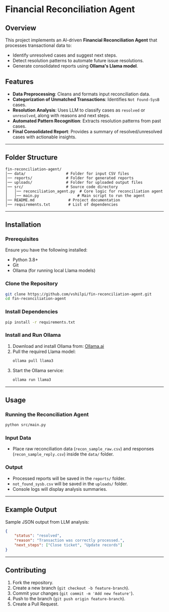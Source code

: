 # Financial Reconciliation Agent

## Overview
This project implements an AI-driven **Financial Reconciliation Agent** that processes transactional data to:
- Identify unresolved cases and suggest next steps.
- Detect resolution patterns to automate future issue resolutions.
- Generate consolidated reports using **Ollama's Llama model**.

## Features
- **Data Preprocessing**: Cleans and formats input reconciliation data.
- **Categorization of Unmatched Transactions**: Identifies `Not Found-SysB` cases.
- **Resolution Analysis**: Uses LLM to classify cases as `resolved` or `unresolved`, along with reasons and next steps.
- **Automated Pattern Recognition**: Extracts resolution patterns from past cases.
- **Final Consolidated Report**: Provides a summary of resolved/unresolved cases with actionable insights.

---
## Folder Structure
```
fin-reconciliation-agent/
│── data/                  # Folder for input CSV files
│── reports/               # Folder for generated reports
│── uploads/               # Folder for uploaded output files
│── src/                   # Source code directory
│   │── reconciliation_agent.py  # Core logic for reconciliation agent
│   │── main.py                 # Main script to run the agent
│── README.md               # Project documentation
│── requirements.txt        # List of dependencies
```

---
## Installation
### Prerequisites
Ensure you have the following installed:
- Python 3.8+
- Git
- Ollama (for running local Llama models)

### Clone the Repository
```sh
git clone https://github.com/vshilpi/fin-reconciliation-agent.git
cd fin-reconciliation-agent
```

### Install Dependencies
```sh
pip install -r requirements.txt
```

### Install and Run Ollama
1. Download and install Ollama from: [Ollama.ai](https://ollama.ai)
2. Pull the required Llama model:
   ```sh
   ollama pull llama3
   ```
3. Start the Ollama service:
   ```sh
   ollama run llama3
   ```

---
## Usage
### Running the Reconciliation Agent
```sh
python src/main.py
```

### Input Data
- Place raw reconciliation data (`recon_sample_raw.csv`) and responses (`recon_sample_reply.csv`) inside the `data/` folder.

### Output
- Processed reports will be saved in the `reports/` folder.
- `not_found_sysb.csv` will be saved in the `uploads/` folder.
- Console logs will display analysis summaries.

---
## Example Output
Sample JSON output from LLM analysis:
```json
{
    "status": "resolved",
    "reason": "Transaction was correctly processed.",
    "next_steps": ["Close ticket", "Update records"]
}
```

---
## Contributing
1. Fork the repository.
2. Create a new branch (`git checkout -b feature-branch`).
3. Commit your changes (`git commit -m 'Add new feature'`).
4. Push to the branch (`git push origin feature-branch`).
5. Create a Pull Request.



